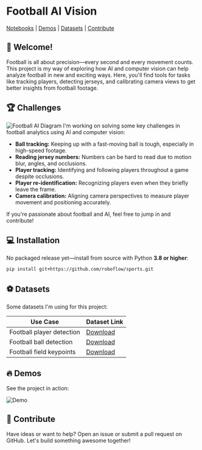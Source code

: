 # Football AI Vision

[Notebooks](https://github.com/roboflow/notebooks) | [Demos](#-demos) | [Datasets](#-datasets) | [Contribute](#-contribute)

## 👋 Welcome!

Football is all about precision—every second and every movement counts. This project is my way of exploring how AI and computer vision can help analyze football in new and exciting ways. Here, you'll find tools for tasks like tracking players, detecting jerseys, and calibrating camera views to get better insights from football footage.

## 🏆 Challenges
![Football AI Diagram](https://github.com/abdessalamaichaoui/footballai/blob/main/media/raw/main/football-ai-diagram.png)
I'm working on solving some key challenges in football analytics using AI and computer vision:

- **Ball tracking:** Keeping up with a fast-moving ball is tough, especially in high-speed footage.
- **Reading jersey numbers:** Numbers can be hard to read due to motion blur, angles, and occlusions.
- **Player tracking:** Identifying and following players throughout a game despite occlusions.
- **Player re-identification:** Recognizing players even when they briefly leave the frame.
- **Camera calibration:** Aligning camera perspectives to measure player movement and positioning accurately.

If you're passionate about football and AI, feel free to jump in and contribute!

## 💻 Installation

No packaged release yet—install from source with Python **3.8 or higher**:

```bash
pip install git+https://github.com/roboflow/sports.git
```

## ⚽ Datasets

Some datasets I'm using for this project:

| Use Case                | Dataset Link                                                                              |
| ----------------------- | ----------------------------------------------------------------------------------------- |
| Football player detection | [Download](https://universe.roboflow.com/roboflow-jvuqo/football-players-detection-3zvbc) |
| Football ball detection   | [Download](https://universe.roboflow.com/roboflow-jvuqo/football-ball-detection-rejhg)    |
| Football field keypoints  | [Download](https://universe.roboflow.com/roboflow-jvuqo/football-field-detection-f07vi)   |

## 🔥 Demos

See the project in action:

![Demo](https://github.com/abdessalamaichaoui/footballai/blob/main/media/raw/main/video2-ezgif.com-cut.gif)

## 🤝 Contribute

Have ideas or want to help? Open an issue or submit a pull request on GitHub. Let's build something awesome together!

